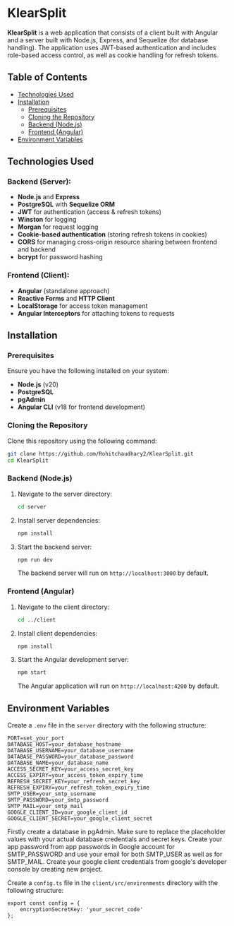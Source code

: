 # KlearSplit

**KlearSplit** is a web application that consists of a client built with Angular and a server built with Node.js, Express, and Sequelize (for database handling). The application uses JWT-based authentication and includes role-based access control, as well as cookie handling for refresh tokens.

## Table of Contents
- [Technologies Used](#technologies-used)
- [Installation](#installation)
  - [Prerequisites](#prerequisites)
  - [Cloning the Repository](#cloning-the-repository)
  - [Backend (Node.js)](#backend-nodejs)
  - [Frontend (Angular)](#frontend-angular)
- [Environment Variables](#environment-variables)

## Technologies Used

### Backend (Server):
- **Node.js** and **Express**
- **PostgreSQL** with **Sequelize ORM**
- **JWT** for authentication (access & refresh tokens)
- **Winston** for logging
- **Morgan** for request logging
- **Cookie-based authentication** (storing refresh tokens in cookies)
- **CORS** for managing cross-origin resource sharing between frontend and backend
- **bcrypt** for password hashing

### Frontend (Client):
- **Angular** (standalone approach)
- **Reactive Forms** and **HTTP Client**
- **LocalStorage** for access token management
- **Angular Interceptors** for attaching tokens to requests

## Installation

### Prerequisites

Ensure you have the following installed on your system:
- **Node.js** (v20)
- **PostgreSQL**
- **pgAdmin**
- **Angular CLI** (v18 for frontend development)

### Cloning the Repository

Clone this repository using the following command:

```bash
git clone https://github.com/Rohitchaudhary2/KlearSplit.git
cd KlearSplit
```

### Backend (Node.js)

1. Navigate to the server directory:

    ```bash
    cd server
    ```

2. Install server dependencies:

    ```bash
    npm install
    ```

3. Start the backend server:

    ```bash
    npm run dev
    ```

   The backend server will run on `http://localhost:3000` by default.

### Frontend (Angular)

1. Navigate to the client directory:

    ```bash
    cd ../client
    ```

2. Install client dependencies:

    ```bash
    npm install
    ```

3. Start the Angular development server:

    ```bash
    npm start
    ```

   The Angular application will run on `http://localhost:4200` by default.

## Environment Variables

Create a `.env` file in the `server` directory with the following structure:

```plaintext
PORT=set_your_port
DATABASE_HOST=your_database_hostname
DATABASE_USERNAME=your_database_username
DATABASE_PASSWORD=your_database_password
DATABASE_NAME=your_database_name
ACCESS_SECRET_KEY=your_access_secret_key
ACCESS_EXPIRY=your_access_token_expiry_time
REFRESH_SECRET_KEY=your_refresh_secret_key
REFRESH_EXPIRY=your_refresh_token_expiry_time
SMTP_USER=your_smtp_username
SMTP_PASSWORD=your_smtp_password
SMTP_MAIL=your_smtp_mail
GOOGLE_CLIENT_ID=your_google_client_id
GOOGLE_CLIENT_SECRET=your_google_client_secret
```

Firstly create a database in pgAdmin.
Make sure to replace the placeholder values with your actual database credentials and secret keys.
Create your app password from app passwords in Google account for SMTP_PASSWORD and use your email for both SMTP_USER as well as for SMTP_MAIL.
Create your google client credentials from google's developer console by creating new project.


Create a `config.ts` file in the `client/src/environments` directory with the following structure:

```plaintext
export const config = {
    encryptionSecretKey: 'your_secret_code'
};
```
